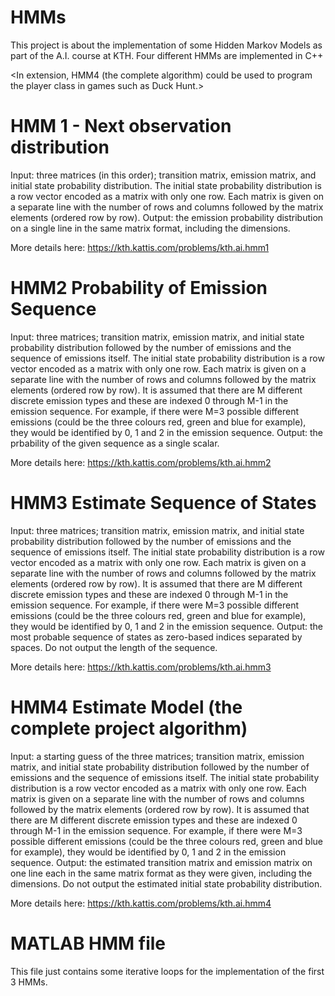 # HMMs
This project is about the implementation of some Hidden Markov Models as part of the A.I. course at KTH.
Four different HMMs are implemented in C++

<In extension, HMM4 (the complete algorithm) could be used to program the player class in games such as Duck Hunt.>

# HMM 1 - Next observation distribution

Input: three matrices (in this order); transition matrix, emission matrix, and initial state probability distribution. The initial state probability distribution is a row vector encoded as a matrix with only one row. Each matrix is given on a separate line with the number of rows and columns followed by the matrix elements (ordered row by row).
Output: the emission probability distribution on a single line in the same matrix format, including the dimensions.

More details here:
https://kth.kattis.com/problems/kth.ai.hmm1

# HMM2 Probability of Emission Sequence

Input: three matrices; transition matrix, emission matrix, and initial state probability distribution followed by the number of emissions and the sequence of emissions itself. The initial state probability distribution is a row vector encoded as a matrix with only one row. Each matrix is given on a separate line with the number of rows and columns followed by the matrix elements (ordered row by row). It is assumed that there are M different discrete emission types and these are indexed 0 through M-1 in the emission sequence. For example, if there were M=3 possible different emissions (could be the three colours red, green and blue for example), they would be identified by 0, 1 and 2 in the emission sequence.
Output: the prbability of the given sequence as a single scalar.

More details here:
https://kth.kattis.com/problems/kth.ai.hmm2

# HMM3 Estimate Sequence of States

Input: three matrices; transition matrix, emission matrix, and initial state probability distribution followed by the number of emissions and the sequence of emissions itself. The initial state probability distribution is a row vector encoded as a matrix with only one row. Each matrix is given on a separate line with the number of rows and columns followed by the matrix elements (ordered row by row). It is assumed that there are M different discrete emission types and these are indexed 0 through M-1 in the emission sequence. For example, if there were M=3 possible different emissions (could be the three colours red, green and blue for example), they would be identified by 0, 1 and 2 in the emission sequence.
Output: the most probable sequence of states as zero-based indices separated by spaces. Do not output the length of the sequence.

More details here:
https://kth.kattis.com/problems/kth.ai.hmm3

# HMM4 Estimate Model (the complete project algorithm)

Input: a starting guess of the three matrices; transition matrix, emission matrix, and initial state probability distribution followed by the number of emissions and the sequence of emissions itself. The initial state probability distribution is a row vector encoded as a matrix with only one row. Each matrix is given on a separate line with the number of rows and columns followed by the matrix elements (ordered row by row). It is assumed that there are M different discrete emission types and these are indexed 0 through M-1 in the emission sequence. For example, if there were M=3 possible different emissions (could be the three colours red, green and blue for example), they would be identified by 0, 1 and 2 in the emission sequence.
Output: the estimated transition matrix and emission matrix on one line each in the same matrix format as they were given, including the dimensions. Do not output the estimated initial state probability distribution.

More details here:
https://kth.kattis.com/problems/kth.ai.hmm4

# MATLAB HMM file
This file just contains some iterative loops for the implementation of the first 3 HMMs.
